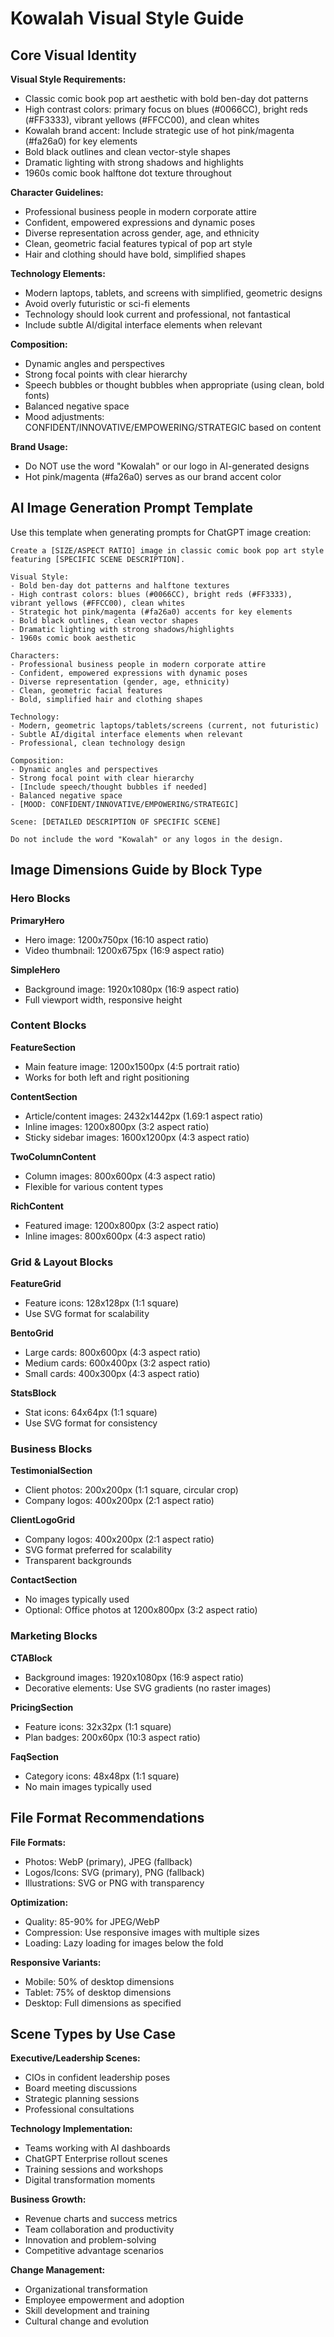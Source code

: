 # Kowalah Visual Style Guide

## Core Visual Identity

**Visual Style Requirements:**
- Classic comic book pop art aesthetic with bold ben-day dot patterns
- High contrast colors: primary focus on blues (#0066CC), bright reds (#FF3333), vibrant yellows (#FFCC00), and clean whites
- Kowalah brand accent: Include strategic use of hot pink/magenta (#fa26a0) for key elements
- Bold black outlines and clean vector-style shapes
- Dramatic lighting with strong shadows and highlights
- 1960s comic book halftone dot texture throughout

**Character Guidelines:**
- Professional business people in modern corporate attire
- Confident, empowered expressions and dynamic poses
- Diverse representation across gender, age, and ethnicity
- Clean, geometric facial features typical of pop art style
- Hair and clothing should have bold, simplified shapes

**Technology Elements:**
- Modern laptops, tablets, and screens with simplified, geometric designs
- Avoid overly futuristic or sci-fi elements
- Technology should look current and professional, not fantastical
- Include subtle AI/digital interface elements when relevant

**Composition:**
- Dynamic angles and perspectives
- Strong focal points with clear hierarchy
- Speech bubbles or thought bubbles when appropriate (using clean, bold fonts)
- Balanced negative space
- Mood adjustments: CONFIDENT/INNOVATIVE/EMPOWERING/STRATEGIC based on content

**Brand Usage:**
- Do NOT use the word "Kowalah" or our logo in AI-generated designs
- Hot pink/magenta (#fa26a0) serves as our brand accent color

## AI Image Generation Prompt Template

Use this template when generating prompts for ChatGPT image creation:

```
Create a [SIZE/ASPECT RATIO] image in classic comic book pop art style featuring [SPECIFIC SCENE DESCRIPTION].

Visual Style:
- Bold ben-day dot patterns and halftone textures
- High contrast colors: blues (#0066CC), bright reds (#FF3333), vibrant yellows (#FFCC00), clean whites
- Strategic hot pink/magenta (#fa26a0) accents for key elements
- Bold black outlines, clean vector shapes
- Dramatic lighting with strong shadows/highlights
- 1960s comic book aesthetic

Characters:
- Professional business people in modern corporate attire
- Confident, empowered expressions with dynamic poses
- Diverse representation (gender, age, ethnicity)
- Clean, geometric facial features
- Bold, simplified hair and clothing shapes

Technology:
- Modern, geometric laptops/tablets/screens (current, not futuristic)
- Subtle AI/digital interface elements when relevant
- Professional, clean technology design

Composition:
- Dynamic angles and perspectives
- Strong focal point with clear hierarchy
- [Include speech/thought bubbles if needed]
- Balanced negative space
- [MOOD: CONFIDENT/INNOVATIVE/EMPOWERING/STRATEGIC]

Scene: [DETAILED DESCRIPTION OF SPECIFIC SCENE]

Do not include the word "Kowalah" or any logos in the design.
```

## Image Dimensions Guide by Block Type

### Hero Blocks

**PrimaryHero**
- Hero image: 1200x750px (16:10 aspect ratio)
- Video thumbnail: 1200x675px (16:9 aspect ratio)

**SimpleHero**
- Background image: 1920x1080px (16:9 aspect ratio)
- Full viewport width, responsive height

### Content Blocks

**FeatureSection**
- Main feature image: 1200x1500px (4:5 portrait ratio)
- Works for both left and right positioning

**ContentSection**
- Article/content images: 2432x1442px (1.69:1 aspect ratio)
- Inline images: 1200x800px (3:2 aspect ratio)
- Sticky sidebar images: 1600x1200px (4:3 aspect ratio)

**TwoColumnContent**
- Column images: 800x600px (4:3 aspect ratio)
- Flexible for various content types

**RichContent**
- Featured image: 1200x800px (3:2 aspect ratio)
- Inline images: 800x600px (4:3 aspect ratio)

### Grid & Layout Blocks

**FeatureGrid**
- Feature icons: 128x128px (1:1 square)
- Use SVG format for scalability

**BentoGrid**
- Large cards: 800x600px (4:3 aspect ratio)
- Medium cards: 600x400px (3:2 aspect ratio)
- Small cards: 400x300px (4:3 aspect ratio)

**StatsBlock**
- Stat icons: 64x64px (1:1 square)
- Use SVG format for consistency

### Business Blocks

**TestimonialSection**
- Client photos: 200x200px (1:1 square, circular crop)
- Company logos: 400x200px (2:1 aspect ratio)

**ClientLogoGrid**
- Company logos: 400x200px (2:1 aspect ratio)
- SVG format preferred for scalability
- Transparent backgrounds

**ContactSection**
- No images typically used
- Optional: Office photos at 1200x800px (3:2 aspect ratio)

### Marketing Blocks

**CTABlock**
- Background images: 1920x1080px (16:9 aspect ratio)
- Decorative elements: Use SVG gradients (no raster images)

**PricingSection**
- Feature icons: 32x32px (1:1 square)
- Plan badges: 200x60px (10:3 aspect ratio)

**FaqSection**
- Category icons: 48x48px (1:1 square)
- No main images typically used

## File Format Recommendations

**File Formats:**
- Photos: WebP (primary), JPEG (fallback)
- Logos/Icons: SVG (primary), PNG (fallback)
- Illustrations: SVG or PNG with transparency

**Optimization:**
- Quality: 85-90% for JPEG/WebP
- Compression: Use responsive images with multiple sizes
- Loading: Lazy loading for images below the fold

**Responsive Variants:**
- Mobile: 50% of desktop dimensions
- Tablet: 75% of desktop dimensions
- Desktop: Full dimensions as specified

## Scene Types by Use Case

**Executive/Leadership Scenes:**
- CIOs in confident leadership poses
- Board meeting discussions
- Strategic planning sessions
- Professional consultations

**Technology Implementation:**
- Teams working with AI dashboards
- ChatGPT Enterprise rollout scenes
- Training sessions and workshops
- Digital transformation moments

**Business Growth:**
- Revenue charts and success metrics
- Team collaboration and productivity
- Innovation and problem-solving
- Competitive advantage scenarios

**Change Management:**
- Organizational transformation
- Employee empowerment and adoption
- Skill development and training
- Cultural change and evolution